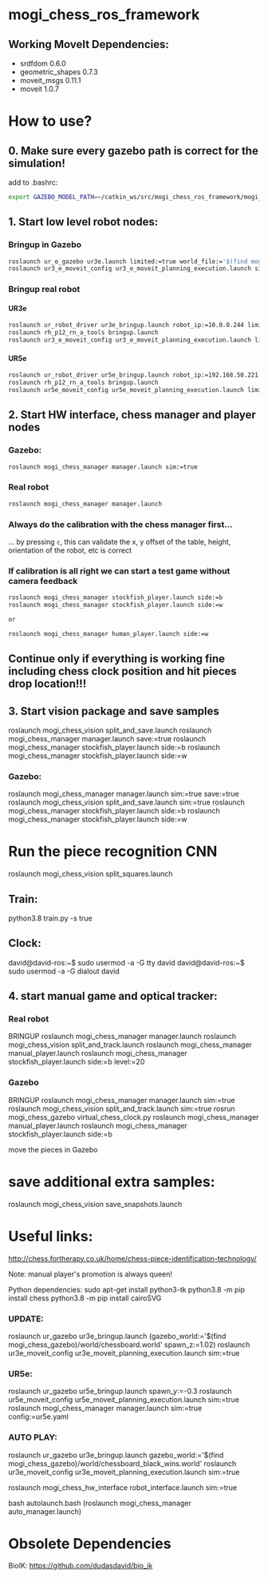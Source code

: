# mogi_chess_ros_framework

## Working MoveIt Dependencies:
- srdfdom 0.6.0
- geometric_shapes 0.7.3
- moveit_msgs 0.11.1
- moveit 1.0.7

# How to use?

## 0. Make sure every gazebo path is correct for the simulation!
add to .bashrc:
```bash
export GAZEBO_MODEL_PATH=~/catkin_ws/src/mogi_chess_ros_framework/mogi_chess_gazebo/gazebo_models/
```
## 1. Start low level robot nodes:
### Bringup in Gazebo
```bash
roslaunch ur_e_gazebo ur3e.launch limited:=true world_file:='$(find mogi_chess_gazebo)/world/chessboard.world' z:=1.02
roslaunch ur3_e_moveit_config ur3_e_moveit_planning_execution.launch sim:=true limited:=true
```
### Bringup real robot
#### UR3e
```bash
roslaunch ur_robot_driver ur3e_bringup.launch robot_ip:=10.0.0.244 limited:=true
roslaunch rh_p12_rn_a_tools bringup.launch
roslaunch ur3_e_moveit_config ur3_e_moveit_planning_execution.launch limited:=true
```
#### UR5e
```bash
roslaunch ur_robot_driver ur5e_bringup.launch robot_ip:=192.168.50.221 limited:=true
roslaunch rh_p12_rn_a_tools bringup.launch
roslaunch ur5e_moveit_config ur5e_moveit_planning_execution.launch limited:=true
```

## 2. Start HW interface, chess manager and player nodes
### Gazebo:
```bash
roslaunch mogi_chess_manager manager.launch sim:=true
```
### Real robot
```bash
roslaunch mogi_chess_manager manager.launch
```
### Always do the calibration with the chess manager first...
... by pressing `c`, this can validate the x, y offset of the table, height, orientation of the robot, etc is correct

### If calibration is all right we can start a test game without camera feedback
```bash
roslaunch mogi_chess_manager stockfish_player.launch side:=b
roslaunch mogi_chess_manager stockfish_player.launch side:=w

or

roslaunch mogi_chess_manager human_player.launch side:=w
```
## Continue only if everything is working fine including chess clock position and hit pieces drop location!!!

## 3. Start vision package and save samples
roslaunch mogi_chess_vision split_and_save.launch
roslaunch mogi_chess_manager manager.launch save:=true
roslaunch mogi_chess_manager stockfish_player.launch side:=b
roslaunch mogi_chess_manager stockfish_player.launch side:=w

### Gazebo:
roslaunch mogi_chess_manager manager.launch sim:=true save:=true
roslaunch mogi_chess_vision split_and_save.launch sim:=true
roslaunch mogi_chess_manager stockfish_player.launch side:=b
roslaunch mogi_chess_manager stockfish_player.launch side:=w


# Run the piece recognition CNN
roslaunch mogi_chess_vision split_squares.launch

## Train:
python3.8 train.py -s true

## Clock:
david@david-ros:~$ sudo usermod -a -G tty david
david@david-ros:~$ sudo usermod -a -G dialout david



## 4. start manual game and optical tracker:
### Real robot
BRINGUP
roslaunch mogi_chess_manager manager.launch
roslaunch mogi_chess_vision split_and_track.launch
roslaunch mogi_chess_manager manual_player.launch
roslaunch mogi_chess_manager stockfish_player.launch side:=b level:=20

### Gazebo
BRINGUP
roslaunch mogi_chess_manager manager.launch sim:=true
roslaunch mogi_chess_vision split_and_track.launch sim:=true
rosrun mogi_chess_gazebo virtual_chess_clock.py
roslaunch mogi_chess_manager manual_player.launch
roslaunch mogi_chess_manager stockfish_player.launch side:=b

move the pieces in Gazebo

# save additional extra samples:
roslaunch mogi_chess_vision save_snapshots.launch


# Useful links:
http://chess.fortherapy.co.uk/home/chess-piece-identification-technology/

Note:
manual player's promotion is always queen!

Python dependencies:
sudo apt-get install python3-tk
python3.8 -m pip install chess
python3.8 -m pip install cairoSVG



### UPDATE:
roslaunch ur_gazebo ur3e_bringup.launch (gazebo_world:='$(find mogi_chess_gazebo)/world/chessboard.world' spawn_z:=1.02)
roslaunch ur3e_moveit_config ur3e_moveit_planning_execution.launch sim:=true

### UR5e:
roslaunch ur_gazebo ur5e_bringup.launch spawn_y:=-0.3
roslaunch ur5e_moveit_config ur5e_moveit_planning_execution.launch sim:=true
roslaunch mogi_chess_manager manager.launch sim:=true config:=ur5e.yaml


### AUTO PLAY:
roslaunch ur_gazebo ur3e_bringup.launch gazebo_world:='$(find mogi_chess_gazebo)/world/chessboard_black_wins.world'
roslaunch ur3e_moveit_config ur3e_moveit_planning_execution.launch sim:=true

roslaunch mogi_chess_hw_interface robot_interface.launch sim:=true

bash autolaunch.bash
(roslaunch mogi_chess_manager auto_manager.launch)





# Obsolete Dependencies
BioIK:
https://github.com/dudasdavid/bio_ik